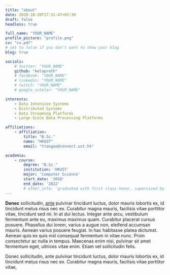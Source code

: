 ```yaml
---
title: "about"
date: 2020-10-20T17:51:47+03:30
draft: false
headless: true

full_name: "YOUR_NAME"
profile_picture: "profile.png"
cv: "cv.pdf"
# set to false if you don't want to show your blog
blog: true

socials:
    # twitter: "YOUR_NAME"
    github: "kelaproth"
    # facebook: "YOUR_NAME"
    # linkedin: "YOUR_NAME"
    # twitch: "YOUR_NAME"
    # google_scholar: "YOUR_NAME"

interests:
    - Data Intensive Systems
    - Distributed Systems
    - Data Streaming Platforms
    - Large-Scale Data Processing Platforms

affiliations:
    - affiliation:
        title: "B.Sc."
        name: "HKUST"
        email: "ttangae@connect.ust.hk"

academia:
    - course:
        degree: "B.Sc."
        institution: 'HKUST'
        major: 'Computer Science'
        start_date: '2018'
        end_date: '2022'
        # other_info: 'graduated with first class honor, supervised by Prof. '
---
```


**Donec** sollicitudin, [ante][1] pulvinar tincidunt luctus, dolor mauris lobortis ex, id tincidunt metus risus nec ex. Curabitur magna mauris, facilisis vitae porttitor vitae, tincidunt sed mi. In at dui lectus. Integer ante arcu, vestibulum fermentum ante eu, maximus maximus quam. Curabitur placerat cursus posuere. Phasellus dui lorem, varius a augue non, eleifend accumsan mauris. Aenean varius posuere feugiat. In hac habitasse platea dictumst. Aenean quis ex quis nisl consequat fermentum in vitae nunc. Proin consectetur ac nulla in tempus. Maecenas enim nisi, pulvinar sit amet fermentum eget, ultrices vitae enim. Etiam vel sollicitudin felis.


Donec sollicitudin, ante pulvinar tincidunt luctus, dolor mauris lobortis ex, id tincidunt metus risus nec ex. Curabitur magna mauris, facilisis vitae porttitor vitae, 


[1]: ahadsfsa.com